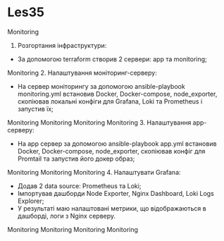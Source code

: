 # Les35

Monitoring
1. Розгортання інфраструктури:
- За допомогою terraform створив 2 сервери: app та monitoring;

Monitoring
2. Налаштування моніторинг-серверу:
- На сервер моніторингу за допомогою ansible-playbook monitoring.yml встановив Docker, Docker-compose, node_exporter, скопіював локальні конфіги для Grafana, Loki та Prometheus і запустив їх;

Monitoring Monitoring Monitoring Monitoring
3. Налаштування app-серверу:
- На app сервер за допомогою ansible-playbook app.yml встановив Docker, Docker-compose, node_exporter, скопіював конфіг для Promtail та запустив його докер образ;

Monitoring Monitoring Monitoring
4. Налаштувати Grafana:
- Додав 2 data source: Prometheus та Loki;
- Імпортував дашборди Node Exporter, Nginx Dashboard, Loki Logs Explorer;
- У результаті маю налаштовані метрики, що відображаються в дашборді, логи з Nginx серверу.

Monitoring Monitoring Monitoring Monitoring

